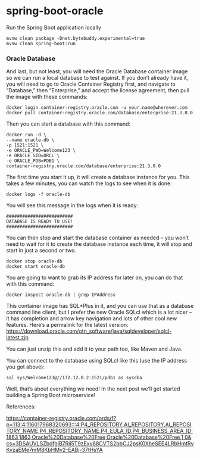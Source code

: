 # spring-boot-oracle

Run the Spring Boot application locally

```shell
mvnw clean package -Dnet.bytebuddy.experimental=true
mvnw clean spring-boot:run
```

### Oracle Database

And last, but not least, you will need the Oracle Database container image so we can run a local database to test
against.
If you don’t already have it, you will need to go to Oracle Container Registry first, and navigate to “Database,” then
“Enterprise,” and accept the license agreement, then pull the image with these commands:

```shell
docker login container-registry.oracle.com -u your.name@wherever.com
docker pull container-registry.oracle.com/database/enterprise:21.3.0.0
```

Then you can start a database with this command:

```shell
docker run -d \
--name oracle-db \
-p 1521:1521 \
-e ORACLE_PWD=Welcome123 \
-e ORACLE_SID=ORCL \
-e ORACLE_PDB=PDB1 \
container-registry.oracle.com/database/enterprise:21.3.0.0
```

The first time you start it up, it will create a database instance for you. This takes a few minutes, you can watch the
logs to see when it is done:

```shell
docker logs -f oracle-db
```

You will see this message in the logs when it is ready:

```shell
#########################
DATABASE IS READY TO USE!
#########################
```

You can then stop and start the database container as needed – you won’t need to wait for it to create the database
instance each time, it will stop and start in just a second or two.

```shell
docker stop oracle-db
docker start oracle-db
```

You are going to want to grab its IP address for later on, you can do that with this command:

```shell
docker inspect oracle-db | grep IPAddress
```

This container image has SQL*Plus in it, and you can use that as a database command line client, but I prefer the new
Oracle SQLcl which is a lot nicer – it has completion and arrow key navigation and lots of other cool new features.
Here’s a permalink for the latest version: https://download.oracle.com/otn_software/java/sqldeveloper/sqlcl-latest.zip

You can just unzip this and add it to your path too, like Maven and Java.

You can connect to the database using SQLcl like this (use the IP address you got above):

```shell
sql sys/Welcome123@//172.12.0.2:1521/pdb1 as sysdba
```

Well, that’s about everything we need! In the next post we’ll get started building a Spring Boot microservice!

References:

https://container-registry.oracle.com/ords/f?p=113:4:116017968320693:::4:P4_REPOSITORY,AI_REPOSITORY,AI_REPOSITORY_NAME,P4_REPOSITORY_NAME,P4_EULA_ID,P4_BUSINESS_AREA_ID:1863,1863,Oracle%20Database%20Free,Oracle%20Database%20Free,1,0&cs=3DSAUVLSZbdfglB7Rii5T9zExv68CVTS2bbCJ2psK0XheSEE4LRbHmtRyKvzaEMe7mM8KbHMv2-EABj-37tHsYA
